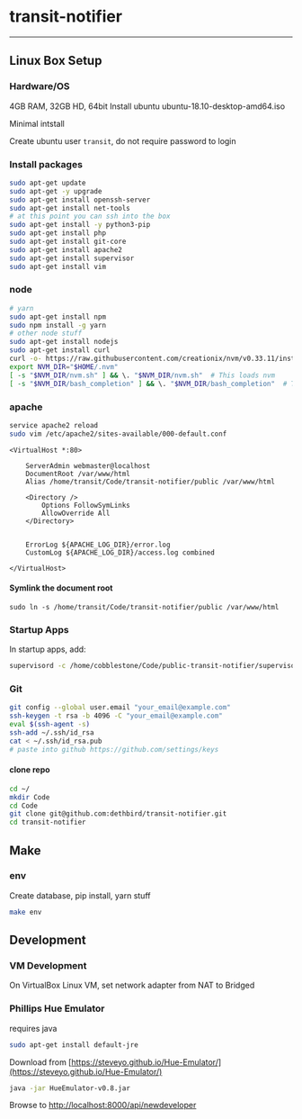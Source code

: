 # transit-notifier
---

## Linux Box Setup

### Hardware/OS
4GB RAM, 32GB HD, 64bit
Install ubuntu ubuntu-18.10-desktop-amd64.iso

Minimal intstall

Create ubuntu user `transit`, do not require password to login

### Install packages
```bash
sudo apt-get update
sudo apt-get -y upgrade
sudo apt-get install openssh-server
sudo apt-get install net-tools
# at this point you can ssh into the box
sudo apt-get install -y python3-pip
sudo apt-get install php
sudo apt-get install git-core
sudo apt-get install apache2
sudo apt-get install supervisor
sudo apt-get install vim

```

### node
```bash
# yarn
sudo apt-get install npm
sudo npm install -g yarn
# other node stuff
sudo apt-get install nodejs
sudo apt-get install curl
curl -o- https://raw.githubusercontent.com/creationix/nvm/v0.33.11/install.sh | bash
export NVM_DIR="$HOME/.nvm"
[ -s "$NVM_DIR/nvm.sh" ] && \. "$NVM_DIR/nvm.sh"  # This loads nvm
[ -s "$NVM_DIR/bash_completion" ] && \. "$NVM_DIR/bash_completion"  # This loads nvm bash_completion
```

### apache
```bash
service apache2 reload
sudo vim /etc/apache2/sites-available/000-default.conf
```

```
<VirtualHost *:80>

    ServerAdmin webmaster@localhost
    DocumentRoot /var/www/html
    Alias /home/transit/Code/transit-notifier/public /var/www/html

    <Directory />
        Options FollowSymLinks
        AllowOverride All
    </Directory>


    ErrorLog ${APACHE_LOG_DIR}/error.log
    CustomLog ${APACHE_LOG_DIR}/access.log combined

</VirtualHost>

```

#### Symlink the document root
```
sudo ln -s /home/transit/Code/transit-notifier/public /var/www/html
```

### Startup Apps
In startup apps, add:
```bash
supervisord -c /home/cobblestone/Code/public-transit-notifier/supervisord.conf
```



### Git
```bash
git config --global user.email "your_email@example.com"
ssh-keygen -t rsa -b 4096 -C "your_email@example.com"
eval $(ssh-agent -s)
ssh-add ~/.ssh/id_rsa
cat < ~/.ssh/id_rsa.pub
# paste into github https://github.com/settings/keys
```

#### clone repo
```bash
cd ~/
mkdir Code
cd Code
git clone git@github.com:dethbird/transit-notifier.git
cd transit-notifier
```

## Make

### env
Create database, pip install, yarn stuff
```bash
make env
```
## Development
### VM Development
On VirtualBox Linux VM, set network adapter from NAT to Bridged

### Phillips Hue Emulator
requires java
```bash
sudo apt-get install default-jre
```
Download from [https://steveyo.github.io/Hue-Emulator/](https://steveyo.github.io/Hue-Emulator/)

```bash
java -jar HueEmulator-v0.8.jar
```

Browse to [http://localhost:8000/api/newdeveloper](http://localhost:8000/api/newdeveloper)
